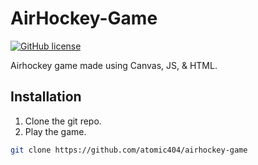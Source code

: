 # AirHockey-Game
[![GitHub license](https://github.com/atomic404/airhockey-game/blob/master/LICENSE)](https://github.com/Naereen/StrapDown.js/blob/master/LICENSE)

Airhockey game made using Canvas, JS, &amp; HTML.

## Installation

1. Clone the git repo.
2. Play the game.

```bash
git clone https://github.com/atomic404/airhockey-game
```
